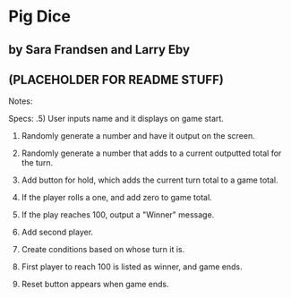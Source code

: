 # Pig Dice
## by Sara Frandsen and Larry Eby

## (PLACEHOLDER FOR README STUFF)




Notes:

Specs:
.5) User inputs name and it displays on game start.

1) Randomly generate a number and have it output on the screen.

2) Randomly generate a number that adds to a current outputted total for the turn.

3) Add button for hold, which adds the current turn total to a game total.

4) If the player rolls a one, and add zero to game total.

5) If the play reaches 100, output a "Winner" message.



5) Add second player.

6) Create conditions based on whose turn it is.

7) First player to reach 100 is listed as winner, and game ends.

8) Reset button appears when game ends.
